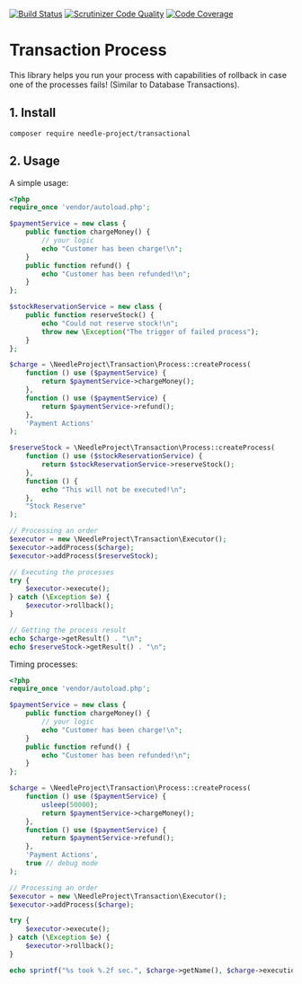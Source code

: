 [![Build Status](https://travis-ci.org/needle-project/common.svg?branch=master)](https://travis-ci.org/needle-project/common)
[![Scrutinizer Code Quality](https://scrutinizer-ci.com/g/needle-project/process-transaction/badges/quality-score.png?b=master)](https://scrutinizer-ci.com/g/needle-project/process-transaction/?branch=master)
[![Code Coverage](https://scrutinizer-ci.com/g/needle-project/process-transaction/badges/coverage.png?b=master)](https://scrutinizer-ci.com/g/needle-project/process-transaction/?branch=master)

# Transaction Process

This library helps you run your process with capabilities of rollback in case one of the processes fails! (Similar to Database Transactions).

## 1. Install
```
composer require needle-project/transactional
```

## 2. Usage
A simple usage:
```php
<?php
require_once 'vendor/autoload.php';

$paymentService = new class {
    public function chargeMoney() {
        // your logic
        echo "Customer has been charge!\n";
    }
    public function refund() {
        echo "Customer has been refunded!\n";
    }
};

$stockReservationService = new class {
    public function reserveStock() {
        echo "Could not reserve stock!\n";
        throw new \Exception("The trigger of failed process");
    }
};

$charge = \NeedleProject\Transaction\Process::createProcess(
    function () use ($paymentService) {
        return $paymentService->chargeMoney();
    },
    function () use ($paymentService) {
        return $paymentService->refund();
    },
    'Payment Actions'
);

$reserveStock = \NeedleProject\Transaction\Process::createProcess(
    function () use ($stockReservationService) {
        return $stockReservationService->reserveStock();
    },
    function () {
        echo "This will not be executed!\n";
    },
    "Stock Reserve"
);

// Processing an order
$executor = new \NeedleProject\Transaction\Executor();
$executor->addProcess($charge);
$executor->addProcess($reserveStock);

// Executing the processes
try {
    $executor->execute();
} catch (\Exception $e) {
    $executor->rollback();
}

// Getting the process result
echo $charge->getResult() . "\n";
echo $reserveStock->getResult() . "\n";
```

Timing processes:
```php
<?php
require_once 'vendor/autoload.php';

$paymentService = new class {
    public function chargeMoney() {
        // your logic
        echo "Customer has been charge!\n";
    }
    public function refund() {
        echo "Customer has been refunded!\n";
    }
};

$charge = \NeedleProject\Transaction\Process::createProcess(
    function () use ($paymentService) {
        usleep(50000);
        return $paymentService->chargeMoney();
    },
    function () use ($paymentService) {
        return $paymentService->refund();
    },
    'Payment Actions',
    true // debug mode
);

// Processing an order
$executor = new \NeedleProject\Transaction\Executor();
$executor->addProcess($charge);

try {
    $executor->execute();
} catch (\Exception $e) {
    $executor->rollback();
}

echo sprintf("%s took %.2f sec.", $charge->getName(), $charge->executionDuration);
```
